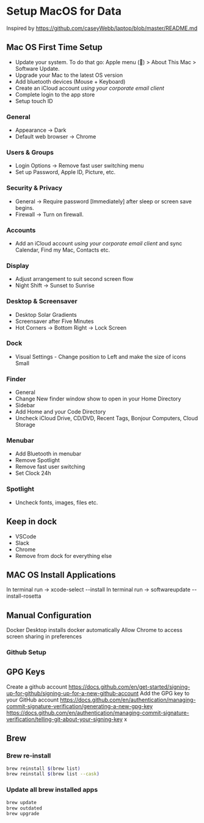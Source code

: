 # Setup MacOS for Data
Inspired by https://github.com/caseyWebb/laptop/blob/master/README.md
## Mac OS First Time Setup
- Update your system. To do that go: Apple menu () > About This Mac > Software Update.
- Upgrade your Mac to the latest OS version
- Add bluetooth devices (Mouse + Keyboard)
- Create an iCloud account *using your corporate email client*
- Complete login to the app store
- Setup touch ID
### General
* Appearance -> Dark
* Default web browser -> Chrome
### Users & Groups
* Login Options -> Remove fast user switching menu
* Set up Password, Apple ID, Picture, etc.
### Security & Privacy
* General -> Require password [Immediately] after sleep or screen save begins.
* Firewall -> Turn on firewall.
### Accounts
* Add an iCloud account *using your corporate email client* and sync Calendar, Find my Mac, Contacts etc.
### Display
* Adjust arrangement to suit second screen flow
* Night Shift -> Sunset to Sunrise
### Desktop & Screensaver
* Desktop Solar Gradients
* Screensaver after Five Minutes
* Hot Corners -> Bottom Right -> Lock Screen
### Dock
* Visual Settings - Change position to Left and make the size of icons Small
### Finder
* General
 * Change New finder window show to open in your Home Directory
* Sidebar
 * Add Home and your Code Directory
 * Uncheck iCloud Drive, CD/DVD, Recent Tags, Bonjour Computers, Cloud Storage 
### Menubar
* Add Bluetooth in menubar
* Remove Spotlight
* Remove fast user switching
* Set Clock 24h
### Spotlight
* Uncheck fonts, images, files etc.


## Keep in dock
* VSCode
* Slack
* Chrome
* Remove from dock for everything else
## MAC OS Install Applications
In terminal run -> xcode-select --install
In terminal run -> softwareupdate --install-rosetta
## Manual Configuration
Docker Desktop installs docker automatically
Allow Chrome to access screen sharing in preferences
### Github Setup
## GPG Keys
Create a github account
https://docs.github.com/en/get-started/signing-up-for-github/signing-up-for-a-new-github-account
Add the GPG key to your GitHub account
https://docs.github.com/en/authentication/managing-commit-signature-verification/generating-a-new-gpg-key
https://docs.github.com/en/authentication/managing-commit-signature-verification/telling-git-about-your-signing-key
x
## Brew
### Brew re-install
~~~bash
brew reinstall $(brew list)
brew reinstall $(brew list --cask)
~~~
### Update all brew installed apps
~~~bash
brew update
brew outdated
brew upgrade
~~~